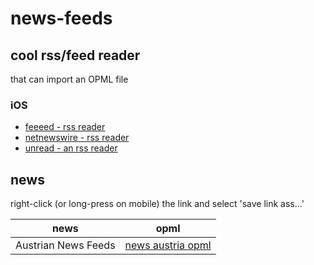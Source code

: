# news-feeds

## cool rss/feed reader
that can import an OPML file
### iOS
- [feeeed - rss reader](https://apps.apple.com/at/app/feeeed-rss-reader-and-more/id1600187490?l=en-GB)
- [netnewswire - rss reader](https://apps.apple.com/at/app/netnewswire-rss-reader/id1480640210?l=en-GB)
- [unread - an rss reader](https://apps.apple.com/at/app/unread-an-rss-reader/id1363637349?l=en-GB)

## news
right-click (or long-press on mobile) the link and select 'save link ass...'

| news                | opml                |
| ------------------- | ------------------- |
| Austrian News Feeds | [news austria opml] |


[news austria opml]: https://raw.githubusercontent.com/lemon3/news-feeds/main/dist/news-austria.min.opml
